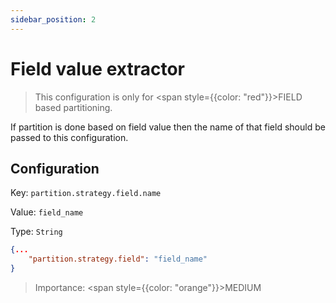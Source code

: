 ```yaml
---
sidebar_position: 2
---
```


# Field value extractor

> This configuration is only for <span style={{color: "red"}}>FIELD</span> based partitioning.

If partition is done based on field value then the name of that field should be passed to this configuration.

## Configuration

Key: `partition.strategy.field.name`

Value: `field_name`

Type: `String`

```json
{...
    "partition.strategy.field": "field_name"
}
```

> Importance: <span style={{color: "orange"}}>MEDIUM</span>